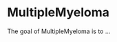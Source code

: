 
# MultipleMyeloma

<!-- badges: start -->
<!-- badges: end -->

The goal of MultipleMyeloma is to ...

